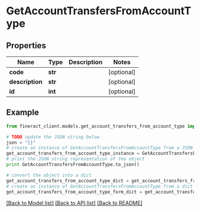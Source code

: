 # GetAccountTransfersFromAccountType


## Properties

Name | Type | Description | Notes
------------ | ------------- | ------------- | -------------
**code** | **str** |  | [optional] 
**description** | **str** |  | [optional] 
**id** | **int** |  | [optional] 

## Example

```python
from fineract_client.models.get_account_transfers_from_account_type import GetAccountTransfersFromAccountType

# TODO update the JSON string below
json = "{}"
# create an instance of GetAccountTransfersFromAccountType from a JSON string
get_account_transfers_from_account_type_instance = GetAccountTransfersFromAccountType.from_json(json)
# print the JSON string representation of the object
print GetAccountTransfersFromAccountType.to_json()

# convert the object into a dict
get_account_transfers_from_account_type_dict = get_account_transfers_from_account_type_instance.to_dict()
# create an instance of GetAccountTransfersFromAccountType from a dict
get_account_transfers_from_account_type_form_dict = get_account_transfers_from_account_type.from_dict(get_account_transfers_from_account_type_dict)
```
[[Back to Model list]](../README.md#documentation-for-models) [[Back to API list]](../README.md#documentation-for-api-endpoints) [[Back to README]](../README.md)


